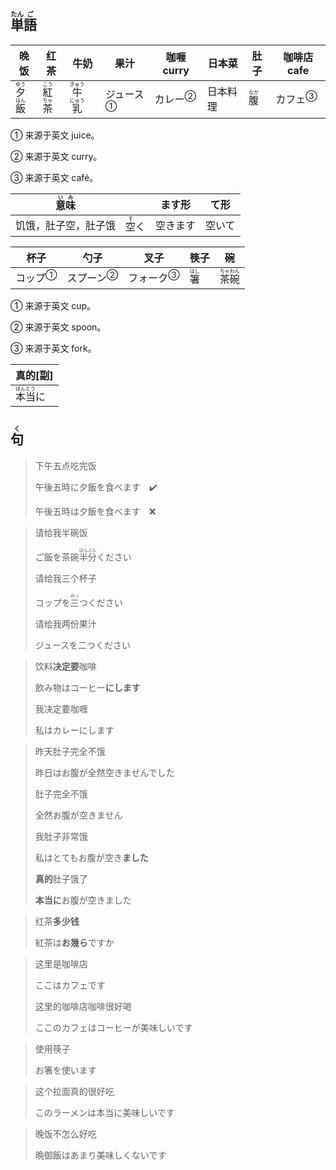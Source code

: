 ## <ruby>単<rt>たん</rt>語<rt>ご</rt></ruby>

| 晚饭                                        | 红茶                                        | 牛奶                                            | 果汁                        | 咖喱 curry                | 日本菜   | 肚子                         | 咖啡店 cafe               |
| ------------------------------------------- | ------------------------------------------- | ----------------------------------------------- | --------------------------- | ------------------------- | -------- | ---------------------------- | ------------------------- |
| <ruby>夕<rt>ゆう</rt>飯<rt>はん</rt></ruby> | <ruby>紅<rt>こう</rt>茶<rt>ちゃ</rt></ruby> | <ruby>牛<rt>ぎゅう</rt>乳<rt>にゅう</rt></ruby> | <a>ジュース</a><sup>①</sup> | <a>カレー</a><sup>②</sup> | 日本料理 | <ruby>腹<rt>なか</rt></ruby> | <a>カフェ</a><sup>③</sup> |

① 来源于英文 juice。

② 来源于英文 curry。

③ 来源于英文 café。

| <ruby>意<rt>い</rt>味<rt>み</rt></ruby> |                              | ます形   | て形   |
| --------------------------------------- | ---------------------------- | -------- | ------ |
| 饥饿，肚子空，肚子饿                    | <ruby>空<rt>す</rt>く</ruby> | 空きます | 空いて |

| 杯子                     | 勺子                      | 叉子                      | 筷子                        | 碗                                     |
| ---------------------- | ----------------------- | ----------------------- | ------------------------- | ------------------------------------- |
| <a>コップ</a><sup>①</sup> | <a>スプーン</a><sup>②</sup> | <a>フォーク</a><sup>③</sup> | <ruby>箸<rt>はし</rt></ruby> | <ruby>茶<rt>ちゃ</rt>碗<rt>わん</rt></ruby> |

① 来源于英文 cup。

② 来源于英文 spoon。

③ 来源于英文 fork。

| 真的[副]                                  |
| -------------------------------------- |
| <ruby>本<rt>ほん</rt>当<rt>とう</rt>に</ruby> |





## <ruby>句<rt>く</rt></ruby>

> 下午五点吃完饭
> 
> 午後五時に夕飯を食べます　✔️
> 
> 午後五時は夕飯を食べます　❌

> 请给我半碗饭
>
> ご飯を茶碗<ruby>半<rt>はん</rt>分<rt>ぶん</rt></ruby>ください
>
> 请给我三个杯子
>
> コップを<ruby>三<rt>みっ</rt></ruby>つください
>
> 请给我两份果汁
>
> ジュースを二つください

> 饮料**决定要**咖啡
> 
> 飲み物はコーヒー**にします**
> 
> 我决定要咖喱
> 
> 私はカレーにします

> 昨天肚子完全不饿
> 
> 昨日はお腹が全然空きませんでした
> 
> 肚子完全不饿
> 
> 全然お腹が空きません
> 
> 我肚子非常饿
> 
> 私はとてもお腹が空き**ました**
> 
> **真的**肚子饿了
> 
> **本当に**お腹が空きました

> 红茶**多少钱**
> 
> 紅茶は**お幾ら**ですか

> 这里是咖啡店
>
> ここはカフェです
>
> 这里的咖啡店咖啡很好喝
>
> ここのカフェはコーヒーが美味しいです

> 使用筷子
> 
> お箸を使います

> 这个拉面真的很好吃
> 
> このラーメンは本当に美味しいです

> 晚饭不怎么好吃
>
> 晩御飯はあまり美味しくないです
